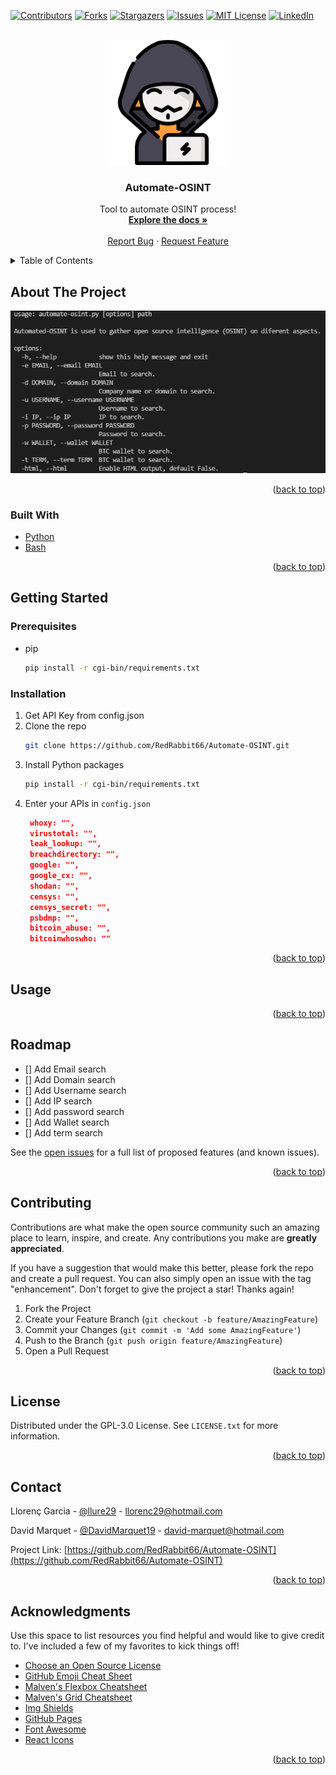 [![Contributors][contributors-shield]][contributors-url]
[![Forks][forks-shield]][forks-url]
[![Stargazers][stars-shield]][stars-url]
[![Issues][issues-shield]][issues-url]
[![MIT License][license-shield]][license-url]
[![LinkedIn][linkedin-shield]][linkedin-url]

<!-- PROJECT LOGO -->
<br />
<div align="center">
  <a href="https://github.com/RedRabbit66/Automate-OSINT">
    <img src="images/logo.png" alt="Logo" width="200" height="200">
  </a>

  <h3 align="center">Automate-OSINT</h3>

  <p align="center">
    Tool to automate OSINT process!
    <br />
    <a href="https://github.com/RedRabbit66/Automate-OSINT"><strong>Explore the docs »</strong></a>
    <br />
    <br />
    <a href="https://github.com/RedRabbit66/Automate-OSINT/issues">Report Bug</a>
    ·
    <a href="https://github.com/RedRabbit66/Automate-OSINT/issues">Request Feature</a>
  </p>
</div>

<!-- TABLE OF CONTENTS -->
<details>
  <summary>Table of Contents</summary>
  <ol>
    <li>
      <a href="#about-the-project">About The Project</a>
      <ul>
        <li><a href="#built-with">Built With</a></li>
      </ul>
    </li>
    <li>
      <a href="#getting-started">Getting Started</a>
      <ul>
        <li><a href="#prerequisites">Prerequisites</a></li>
        <li><a href="#installation">Installation</a></li>
      </ul>
    </li>
    <li><a href="#usage">Usage</a></li>
    <li><a href="#roadmap">Roadmap</a></li>
    <li><a href="#contributing">Contributing</a></li>
    <li><a href="#license">License</a></li>
    <li><a href="#contact">Contact</a></li>
    <li><a href="#acknowledgments">Acknowledgments</a></li>
  </ol>
</details>

<!-- ABOUT THE PROJECT -->

## About The Project

[![Product Name Screen Shot][product-screenshot]](https://example.com)

<p align="right">(<a href="#top">back to top</a>)</p>

### Built With

- [Python](https://www.python.org/)
- [Bash](https://www.gnu.org/software/bash/)

<p align="right">(<a href="#top">back to top</a>)</p>

<!-- GETTING STARTED -->

## Getting Started

### Prerequisites

- pip
  ```sh
  pip install -r cgi-bin/requirements.txt
  ```

### Installation

1. Get API Key from config.json
2. Clone the repo
   ```sh
   git clone https://github.com/RedRabbit66/Automate-OSINT.git
   ```
3. Install Python packages
   ```sh
   pip install -r cgi-bin/requirements.txt
   ```
4. Enter your APIs in `config.json`
   ```json
    whoxy: "",
    virustotal: "",
    leak_lookup: "",
    breachdirectory: "",
    google: "",
    google_cx: "",
    shodan: "",
    censys: "",
    censys_secret: "",
    psbdmp: "",
    bitcoin_abuse: "",
    bitcoinwhoswho: ""
   ```

<p align="right">(<a href="#top">back to top</a>)</p>

<!-- USAGE EXAMPLES -->

## Usage

<p align="right">(<a href="#top">back to top</a>)</p>

<!-- ROADMAP -->

## Roadmap

- [] Add Email search
- [] Add Domain search
- [] Add Username search
- [] Add IP search
- [] Add password search
- [] Add Wallet search
- [] Add term search

See the [open issues](https://github.com/RedRabbit66/Automate-OSINT/issues) for a full list of proposed features (and known issues).

<p align="right">(<a href="#top">back to top</a>)</p>

<!-- CONTRIBUTING -->

## Contributing

Contributions are what make the open source community such an amazing place to learn, inspire, and create. Any contributions you make are **greatly appreciated**.

If you have a suggestion that would make this better, please fork the repo and create a pull request. You can also simply open an issue with the tag "enhancement".
Don't forget to give the project a star! Thanks again!

1. Fork the Project
2. Create your Feature Branch (`git checkout -b feature/AmazingFeature`)
3. Commit your Changes (`git commit -m 'Add some AmazingFeature'`)
4. Push to the Branch (`git push origin feature/AmazingFeature`)
5. Open a Pull Request

<p align="right">(<a href="#top">back to top</a>)</p>

<!-- LICENSE -->

## License

Distributed under the GPL-3.0 License. See `LICENSE.txt` for more information.

<p align="right">(<a href="#top">back to top</a>)</p>

<!-- CONTACT -->

## Contact

Llorenç Garcia - [@llure29](https://twitter.com/llure29) - llorenc29@hotmail.com

David Marquet - [@DavidMarquet19](https://twitter.com/DavidMarquet19) - david-marquet@hotmail.com

Project Link: [https://github.com/RedRabbit66/Automate-OSINT](https://github.com/RedRabbit66/Automate-OSINT)

<p align="right">(<a href="#top">back to top</a>)</p>

<!-- ACKNOWLEDGMENTS -->

## Acknowledgments

Use this space to list resources you find helpful and would like to give credit to. I've included a few of my favorites to kick things off!

- [Choose an Open Source License](https://choosealicense.com)
- [GitHub Emoji Cheat Sheet](https://www.webpagefx.com/tools/emoji-cheat-sheet)
- [Malven's Flexbox Cheatsheet](https://flexbox.malven.co/)
- [Malven's Grid Cheatsheet](https://grid.malven.co/)
- [Img Shields](https://shields.io)
- [GitHub Pages](https://pages.github.com)
- [Font Awesome](https://fontawesome.com)
- [React Icons](https://react-icons.github.io/react-icons/search)

<p align="right">(<a href="#top">back to top</a>)</p>

<!-- MARKDOWN LINKS & IMAGES -->
<!-- https://www.markdownguide.org/basic-syntax/#reference-style-links -->

[contributors-shield]: https://img.shields.io/github/contributors/RedRabbit66/Automate-OSINT?style=for-the-badge
[contributors-url]: https://github.com/RedRabbit66/Automate-OSINT/graphs/contributors
[forks-shield]: https://img.shields.io/github/forks/RedRabbit66/Automate-OSINT?style=for-the-badge
[forks-url]: https://github.com/RedRabbit66/Automate-OSINT/network/members
[stars-shield]: https://img.shields.io/github/stars/RedRabbit66/Automate-OSINT?style=for-the-badge
[stars-url]: https://github.com/RedRabbit66/Automate-OSINT/stargazers
[issues-shield]: https://img.shields.io/github/issues/RedRabbit66/Automate-OSINT?style=for-the-badge
[issues-url]: https://github.com/RedRabbit66/Automate-OSINT/issues
[license-shield]: https://img.shields.io/github/license/RedRabbit66/Automate-OSINT?style=for-the-badge
[license-url]: https://github.com/RedRabbit66/Automate-OSINT/blob/main/LICENSE
[linkedin-shield]: https://img.shields.io/badge/-LinkedIn-black.svg?style=for-the-badge&logo=linkedin&colorB=555
[linkedin-url]: https://www.linkedin.com/in/lloren%C3%A7garciacaus
[product-screenshot]: images/screenshot.png
